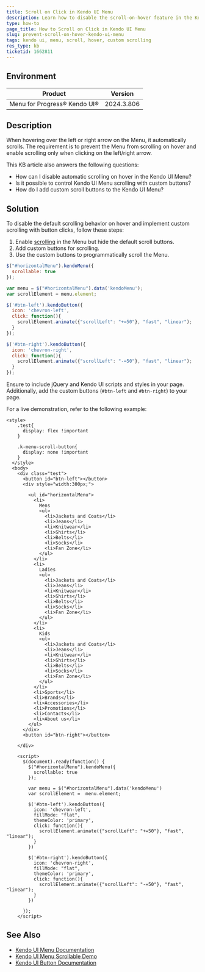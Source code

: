 ```yaml
---
title: Scroll on Click in Kendo UI Menu
description: Learn how to disable the scroll-on-hover feature in the Kendo UI Menu and implement custom scrolling with button clicks.
type: how-to
page_title: How to Scroll on Click in Kendo UI Menu
slug: prevent-scroll-on-hover-kendo-ui-menu
tags: kendo ui, menu, scroll, hover, custom scrolling
res_type: kb
ticketid: 1662811
---
```


## Environment

| Product | Version |
| --- | --- |
| Menu for Progress® Kendo UI® | 2024.3.806 |

## Description

When hovering over the left or right arrow on the Menu, it automatically scrolls. The requirement is to prevent the Menu from scrolling on hover and enable scrolling only when clicking on the left/right arrow.

This KB article also answers the following questions:
- How can I disable automatic scrolling on hover in the Kendo UI Menu?
- Is it possible to control Kendo UI Menu scrolling with custom buttons?
- How do I add custom scroll buttons to the Kendo UI Menu?

## Solution

To disable the default scrolling behavior on hover and implement custom scrolling with button clicks, follow these steps:

1. Enable [scrolling](/api/javascript/ui/menu/configuration/scrollable) in the Menu but hide the default scroll buttons.
2. Add custom buttons for scrolling.
3. Use the custom buttons to programmatically scroll the Menu.

```javascript
$("#horizontalMenu").kendoMenu({
  scrollable: true
});

var menu = $("#horizontalMenu").data('kendoMenu');
var scrollElement = menu.element;

$('#btn-left').kendoButton({
  icon: 'chevron-left',
  click: function(){
    scrollElement.animate({"scrollLeft": "+=50"}, "fast", "linear");
  }
});

$('#btn-right').kendoButton({
  icon: 'chevron-right',
  click: function(){
    scrollElement.animate({"scrollLeft": "-=50"}, "fast", "linear");
  }
});
```

Ensure to include jQuery and Kendo UI scripts and styles in your page. Additionally, add the custom buttons (`#btn-left` and `#btn-right`) to your page.

For a live demonstration, refer to the following example:

```dojo
<style>
    .test{
      display: flex !important
    }

    .k-menu-scroll-button{
      display: none !important
    }
  </style>
  <body>
    <div class="test">
      <button id="btn-left"></button>
      <div style="width:300px;">

        <ul id="horizontalMenu">
          <li>
            Mens
            <ul>
              <li>Jackets and Coats</li>
              <li>Jeans</li>
              <li>Knitwear</li>
              <li>Shirts</li>
              <li>Belts</li>
              <li>Socks</li>
              <li>Fan Zone</li>
            </ul>
          </li>
          <li>
            Ladies
            <ul>
              <li>Jackets and Coats</li>
              <li>Jeans</li>
              <li>Knitwear</li>
              <li>Shirts</li>
              <li>Belts</li>
              <li>Socks</li>
              <li>Fan Zone</li>
            </ul>
          </li>
          <li>
            Kids
            <ul>
              <li>Jackets and Coats</li>
              <li>Jeans</li>
              <li>Knitwear</li>
              <li>Shirts</li>
              <li>Belts</li>
              <li>Socks</li>
              <li>Fan Zone</li>
            </ul>
          </li>
          <li>Sports</li>
          <li>Brands</li>
          <li>Accessories</li>
          <li>Promotions</li>
          <li>Contacts</li>
          <li>About us</li>
        </ul>       
      </div>
      <button id="btn-right"></button>

    </div>

    <script>
      $(document).ready(function() {
        $("#horizontalMenu").kendoMenu({
          scrollable: true
        });

        var menu = $("#horizontalMenu").data('kendoMenu')
        var scrollElement =  menu.element;

        $('#btn-left').kendoButton({
          icon: 'chevron-left',
          fillMode: "flat",
          themeColor: 'primary',
          click: function(){
            scrollElement.animate({"scrollLeft": "+=50"}, "fast", "linear");
          }
        })

        $('#btn-right').kendoButton({
          icon: 'chevron-right',
          fillMode: "flat",
          themeColor: 'primary',
          click: function(){            
            scrollElement.animate({"scrollLeft": "-=50"}, "fast", "linear");
          }
        })

      });
    </script>

```

## See Also

- [Kendo UI Menu Documentation](https://docs.telerik.com/kendo-ui/api/javascript/ui/menu)
- [Kendo UI Menu Scrollable Demo](https://demos.telerik.com/kendo-ui/menu/scrollable)
- [Kendo UI Button Documentation](https://docs.telerik.com/kendo-ui/api/javascript/ui/button)
